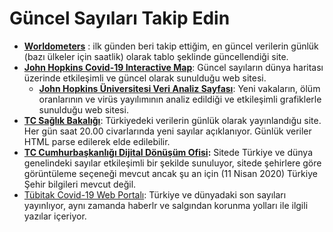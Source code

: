 # Güncel Sayıları Takip Edin
* **[Worldometers](https://www.worldometers.info/coronavirus/)** : ilk günden beri takip ettiğim, en güncel verilerin günlük (bazı ülkeler için saatlik) olarak tablo şeklinde güncellendiği site.
* **[John Hopkins Covid-19 Interactive Map](https://gisanddata.maps.arcgis.com/apps/opsdashboard/index.html#/bda7594740fd40299423467b48e9ecf6)**: Güncel sayıların dünya haritası üzerinde etkileşimli ve güncel olarak sunulduğu web sitesi.
  * **[John Hopkins Üniversitesi Veri Analiz Sayfası](https://coronavirus.jhu.edu/data)**: Yeni vakaların, ölüm oranlarının ve virüs yayılımının analiz edildiği ve etkileşimli grafiklerle sunulduğu web sitesi.
* **[TC Sağlık Bakalığı](https://covid19.saglik.gov.tr/)**: Türkiyedeki verilerin günlük olarak yayınlandığu site. Her gün saat 20.00 civarlarında yeni sayılar açıklanıyor. Günlük veriler HTML parse edilerek elde edilebilir.
* **[TC Cumhurbaşkanlığı Dijital Dönüşüm Ofisi](https://corona.cbddo.gov.tr/):** Sitede Türkiye ve dünya genelindeki sayılar etkileşimli bir şekilde sunuluyor, sitede şehirlere göre görüntüleme seçeneği mevcut ancak şu an için (11 Nisan 2020) Türkiye Şehir bilgileri mevcut değil.
* [Tübitak Covid-19 Web Portalı](https://covid19.tubitak.gov.tr/): Türkiye ve dünyadaki son sayıları yayınlıyor, aynı zamanda haberlr ve salgından korunma yolları ile ilgili yazılar içeriyor.
